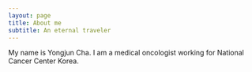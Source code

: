 ```yaml
---
layout: page
title: About me
subtitle: An eternal traveler
---
```


My name is Yongjun Cha. I am a medical oncologist working for National Cancer Center Korea.
